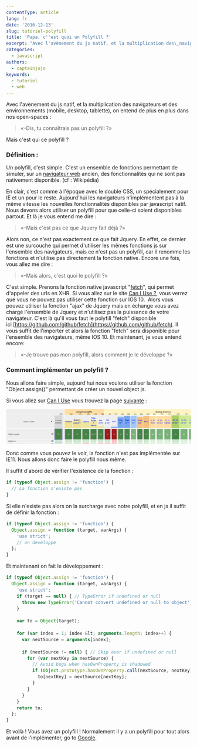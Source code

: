```yaml
---
contentType: article
lang: fr
date: '2016-12-13'
slug: tutoriel-polyfill
title: 'Papa, c''est quoi un Polyfill ?'
excerpt: "Avec l'avènement du js natif, et la multiplication des\_navigateurs et des environnements (mobile, desktop, tablette), on entend de plus en plus dans nos open-spaces «-Dis, tu connaîtrais pas un polyfill ?»"
categories:
  - javascript
authors:
  - captainjojo
keywords:
  - tutoriel
  - web
---
```


Avec l'avènement du js natif, et la multiplication des navigateurs et des environnements (mobile, desktop, tablette), on entend de plus en plus dans nos open-spaces :

> «-Dis, tu connaîtrais pas un polyfill ?»

Mais c'est qui ce polyfill ?

### Définition :

Un polyfill, c'est simple. C'est un ensemble de fonctions permettant de simuler, sur un [navigateur web](https://fr.wikipedia.org/wiki/Navigateur_web) ancien, des fonctionnalités qui ne sont pas nativement disponible. (cf : Wikipédia)

En clair, c'est comme à l'époque avec le double CSS, un spécialement pour IE et un pour le reste. Aujourd'hui les navigateurs n'implémentent pas à la même vitesse les nouvelles fonctionnalités disponibles par javascript natif. Nous devons alors utiliser un polyfill pour que celle-ci soient disponibles partout.
Et là je vous entend me dire :

> «-Mais c'est pas ce que Jquery fait déjà ?»

Alors non, ce n'est pas exactement ce que fait Jquery. En effet, ce dernier est une surcouche qui permet d'utiliser les mêmes fonctions js sur l'ensemble des navigateurs, mais ce n'est pas un polyfill, car il renomme les fonctions et n'utilise pas directement la fonction native.
Encore une fois, vous allez me dire :

> «-Mais alors, c'est quoi le polyfill ?»

C'est simple. Prenons la fonction native javascript "[fetch](https://developer.mozilla.org/fr/docs/Web/API/Fetch_API/Using_Fetch)", qui permet d'appeler des urls en XHR. Si vous allez sur le site [Can I Use ?](http://caniuse.com/#search=fetch), vous verrez que vous ne pouvez pas utiliser cette fonction sur IOS 10.  Alors vous pouvez utiliser la fonction "ajax" de Jquery mais en échange vous avez chargé l'ensemble de Jquery et n'utilisez pas la puissance de votre navigateur. C'est là qu'il vous faut le polyfill "fetch" disponible ici [https://github.com/github/fetch](https://github.com/github/fetch). Il vous suffit de l'importer et alors la fonction "fetch" sera disponible pour l'ensemble des navigateurs, même IOS 10.
Et maintenant, je vous entend encore:

> «-Je trouve pas mon polyfill, alors comment je le développe ?»

### Comment implémenter un polyfill ?

Nous allons faire simple, aujourd'hui nous voulons utiliser la fonction "Object.assign()" permettant de créer un nouvel object js.

Si vous allez sur [Can I Use](http://caniuse.com/) vous trouvez la page [suivante](http://kangax.github.io/compat-table/es6/#test-Object_static_methods_Object.assign) :

![](/_assets/articles/2016-12-13-tutoriel-polyfill/capture-decran-2016-12-11-a-17.38.08.png)

Donc comme vous pouvez le voir, la fonction n'est pas implémentée sur IE11. Nous allons donc faire le polyfill nous même.

Il suffit d'abord de vérifier l'existence de la fonction :

```javascript
if (typeof Object.assign != 'function') {
  // La fonction n'existe pas
}
```

Si elle n'existe pas alors on la surcharge avec notre polyfill, et en js il suffit de définir la fonction :

```javascript
if (typeof Object.assign != 'function') {
  Object.assign = function (target, varArgs) {
    'use strict';
    // on developpe
  };
}
```

Et maintenant on fait le développement :

```javascript
if (typeof Object.assign != 'function') {
  Object.assign = function (target, varArgs) {
    'use strict';
    if (target == null) { // TypeError if undefined or null
      throw new TypeError('Cannot convert undefined or null to object');
    }

    var to = Object(target);

    for (var index = 1; index &lt; arguments.length; index++) {
      var nextSource = arguments[index];

      if (nextSource != null) { // Skip over if undefined or null
        for (var nextKey in nextSource) {
          // Avoid bugs when hasOwnProperty is shadowed
          if (Object.prototype.hasOwnProperty.call(nextSource, nextKey)) {
            to[nextKey] = nextSource[nextKey];
          }
        }
      }
    }
    return to;
  };
}
```

Et voilà ! Vous avez un polyfill !
Normalement il y a un polyfill pour tout alors avant de l'implémenter, go to [Google](https://www.google.fr/).
